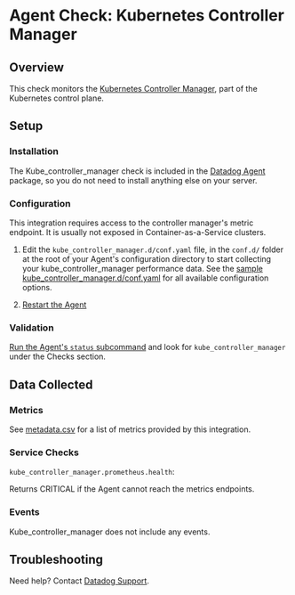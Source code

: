 # Agent Check: Kubernetes Controller Manager

## Overview

This check monitors the [Kubernetes Controller Manager][1], part of the Kubernetes control plane.

## Setup

### Installation

The Kube_controller_manager check is included in the [Datadog Agent][2] package, so you do not
need to install anything else on your server.

### Configuration

This integration requires access to the controller manager's metric endpoint. It is usually not
exposed in Container-as-a-Service clusters.

1. Edit the `kube_controller_manager.d/conf.yaml` file, in the `conf.d/` folder at the root of your
   Agent's configuration directory to start collecting your kube_controller_manager performance data.
   See the [sample kube_controller_manager.d/conf.yaml][2] for all available configuration options.

2. [Restart the Agent][3]

### Validation

[Run the Agent's `status` subcommand][4] and look for `kube_controller_manager` under the Checks section.

## Data Collected

### Metrics

See [metadata.csv][5] for a list of metrics provided by this integration.

### Service Checks

`kube_controller_manager.prometheus.health`:

Returns CRITICAL if the Agent cannot reach the metrics endpoints.


### Events

Kube_controller_manager does not include any events.

## Troubleshooting

Need help? Contact [Datadog Support][6].

[1]: https://kubernetes.io/docs/reference/command-line-tools-reference/kube-controller-manager
[2]: https://github.com/DataDog/integrations-core/blob/master/kube_controller_manager/datadog_checks/kube_controller_manager/data/conf.yaml.example
[3]: https://docs.datadoghq.com/agent/faq/agent-commands/#start-stop-restart-the-agent
[4]: https://docs.datadoghq.com/agent/faq/agent-commands/#agent-status-and-information
[5]: https://github.com/DataDog/integrations-core/blob/master/kube_controller_manager/metadata.csv
[6]: https://docs.datadoghq.com/help
